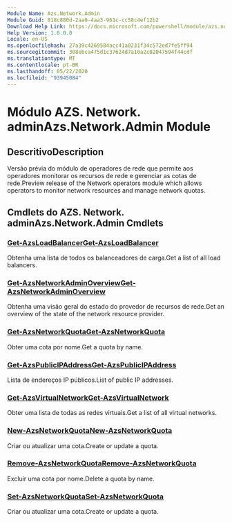 ```yaml
---
Module Name: Azs.Network.Admin
Module Guid: 818c880d-2aa0-4aa3-961c-cc58c4ef12b2
Download Help Link: https://docs.microsoft.com/powershell/module/azs.network.admin
Help Version: 1.0.0.0
Locale: en-US
ms.openlocfilehash: 27a39c4269584acc41a0231f34c572ed7fe5ff94
ms.sourcegitcommit: 308ebca475d1c37624d7a10a2c02047594f44cdf
ms.translationtype: MT
ms.contentlocale: pt-BR
ms.lasthandoff: 05/22/2020
ms.locfileid: "93945084"
---
```

# <span data-ttu-id="825d3-101">Módulo AZS. Network. admin</span><span class="sxs-lookup"><span data-stu-id="825d3-101">Azs.Network.Admin Module</span></span>
## <span data-ttu-id="825d3-102">Descritivo</span><span class="sxs-lookup"><span data-stu-id="825d3-102">Description</span></span>
<span data-ttu-id="825d3-103">Versão prévia do módulo de operadores de rede que permite aos operadores monitorar os recursos de rede e gerenciar as cotas de rede.</span><span class="sxs-lookup"><span data-stu-id="825d3-103">Preview release of the Network operators module which allows operators to monitor network resources and manage network quotas.</span></span>

## <span data-ttu-id="825d3-104">Cmdlets do AZS. Network. admin</span><span class="sxs-lookup"><span data-stu-id="825d3-104">Azs.Network.Admin Cmdlets</span></span>
### [<span data-ttu-id="825d3-105">Get-AzsLoadBalancer</span><span class="sxs-lookup"><span data-stu-id="825d3-105">Get-AzsLoadBalancer</span></span>](Get-AzsLoadBalancer.md)
<span data-ttu-id="825d3-106">Obtenha uma lista de todos os balanceadores de carga.</span><span class="sxs-lookup"><span data-stu-id="825d3-106">Get a list of all load balancers.</span></span>

### [<span data-ttu-id="825d3-107">Get-AzsNetworkAdminOverview</span><span class="sxs-lookup"><span data-stu-id="825d3-107">Get-AzsNetworkAdminOverview</span></span>](Get-AzsNetworkAdminOverview.md)
<span data-ttu-id="825d3-108">Obtenha uma visão geral do estado do provedor de recursos de rede.</span><span class="sxs-lookup"><span data-stu-id="825d3-108">Get an overview of the state of the network resource provider.</span></span>

### [<span data-ttu-id="825d3-109">Get-AzsNetworkQuota</span><span class="sxs-lookup"><span data-stu-id="825d3-109">Get-AzsNetworkQuota</span></span>](Get-AzsNetworkQuota.md)
<span data-ttu-id="825d3-110">Obter uma cota por nome.</span><span class="sxs-lookup"><span data-stu-id="825d3-110">Get a quota by name.</span></span>

### [<span data-ttu-id="825d3-111">Get-AzsPublicIPAddress</span><span class="sxs-lookup"><span data-stu-id="825d3-111">Get-AzsPublicIPAddress</span></span>](Get-AzsPublicIPAddress.md)
<span data-ttu-id="825d3-112">Lista de endereços IP públicos.</span><span class="sxs-lookup"><span data-stu-id="825d3-112">List of public IP addresses.</span></span>

### [<span data-ttu-id="825d3-113">Get-AzsVirtualNetwork</span><span class="sxs-lookup"><span data-stu-id="825d3-113">Get-AzsVirtualNetwork</span></span>](Get-AzsVirtualNetwork.md)
<span data-ttu-id="825d3-114">Obter uma lista de todas as redes virtuais.</span><span class="sxs-lookup"><span data-stu-id="825d3-114">Get a list of all virtual networks.</span></span>

### [<span data-ttu-id="825d3-115">New-AzsNetworkQuota</span><span class="sxs-lookup"><span data-stu-id="825d3-115">New-AzsNetworkQuota</span></span>](New-AzsNetworkQuota.md)
<span data-ttu-id="825d3-116">Criar ou atualizar uma cota.</span><span class="sxs-lookup"><span data-stu-id="825d3-116">Create or update a quota.</span></span>

### [<span data-ttu-id="825d3-117">Remove-AzsNetworkQuota</span><span class="sxs-lookup"><span data-stu-id="825d3-117">Remove-AzsNetworkQuota</span></span>](Remove-AzsNetworkQuota.md)
<span data-ttu-id="825d3-118">Excluir uma cota por nome.</span><span class="sxs-lookup"><span data-stu-id="825d3-118">Delete a quota by name.</span></span>

### [<span data-ttu-id="825d3-119">Set-AzsNetworkQuota</span><span class="sxs-lookup"><span data-stu-id="825d3-119">Set-AzsNetworkQuota</span></span>](Set-AzsNetworkQuota.md)
<span data-ttu-id="825d3-120">Criar ou atualizar uma cota.</span><span class="sxs-lookup"><span data-stu-id="825d3-120">Create or update a quota.</span></span>

